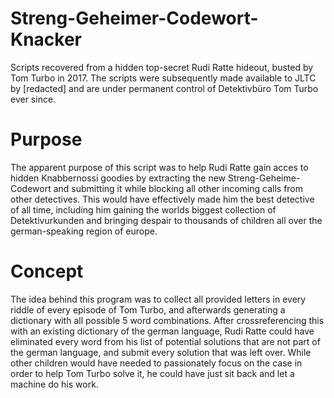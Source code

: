 # Streng-Geheimer-Codewort-Knacker
Scripts recovered from a hidden top-secret Rudi Ratte hideout, busted by Tom Turbo in 2017.
The scripts were subsequently made available to JLTC by [redacted] and are under permanent control of Detektivbüro Tom Turbo ever since.

# Purpose
The apparent purpose of this script was to help Rudi Ratte gain acces to hidden Knabbernossi goodies by extracting the new Streng-Geheime-Codewort and submitting it while blocking all other incoming calls from other detectives. This would have effectively made him the best detective of all time, including him gaining the worlds biggest collection of Detektivurkunden and bringing despair to thousands of children all over the german-speaking region of europe.

# Concept
The idea behind this program was to collect all provided letters in every riddle of every episode of Tom Turbo, and afterwards generating a dictionary with all possible 5 word combinations.
After crossreferencing this with an existing dictionary of the german language, Rudi Ratte could have eliminated every word from his list of potential solutions that are not part of the german language, and submit every solution that was left over.
While other children would have needed to passionately focus on the case in order to help Tom Turbo solve it, he could have just sit back and let a machine do his work.
